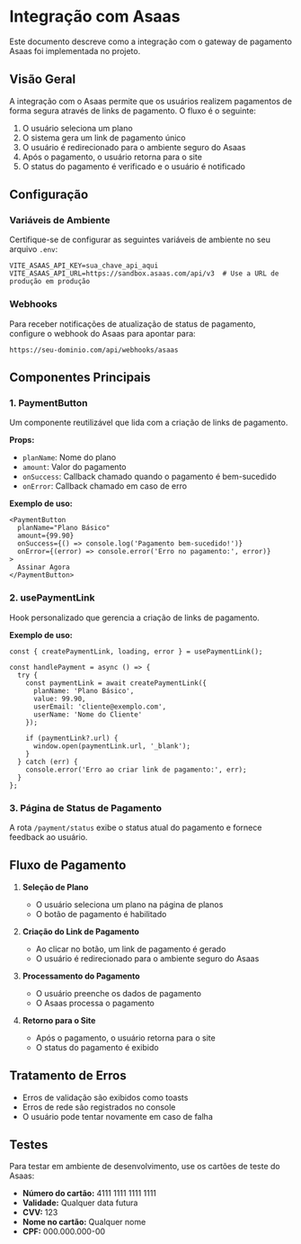 # Integração com Asaas

Este documento descreve como a integração com o gateway de pagamento Asaas foi implementada no projeto.

## Visão Geral

A integração com o Asaas permite que os usuários realizem pagamentos de forma segura através de links de pagamento. O fluxo é o seguinte:

1. O usuário seleciona um plano
2. O sistema gera um link de pagamento único
3. O usuário é redirecionado para o ambiente seguro do Asaas
4. Após o pagamento, o usuário retorna para o site
5. O status do pagamento é verificado e o usuário é notificado

## Configuração

### Variáveis de Ambiente

Certifique-se de configurar as seguintes variáveis de ambiente no seu arquivo `.env`:

```env
VITE_ASAAS_API_KEY=sua_chave_api_aqui
VITE_ASAAS_API_URL=https://sandbox.asaas.com/api/v3  # Use a URL de produção em produção
```

### Webhooks

Para receber notificações de atualização de status de pagamento, configure o webhook do Asaas para apontar para:

```
https://seu-dominio.com/api/webhooks/asaas
```

## Componentes Principais

### 1. PaymentButton

Um componente reutilizável que lida com a criação de links de pagamento.

**Props:**
- `planName`: Nome do plano
- `amount`: Valor do pagamento
- `onSuccess`: Callback chamado quando o pagamento é bem-sucedido
- `onError`: Callback chamado em caso de erro

**Exemplo de uso:**

```tsx
<PaymentButton
  planName="Plano Básico"
  amount={99.90}
  onSuccess={() => console.log('Pagamento bem-sucedido!')}
  onError={(error) => console.error('Erro no pagamento:', error)}
>
  Assinar Agora
</PaymentButton>
```

### 2. usePaymentLink

Hook personalizado que gerencia a criação de links de pagamento.

**Exemplo de uso:**

```tsx
const { createPaymentLink, loading, error } = usePaymentLink();

const handlePayment = async () => {
  try {
    const paymentLink = await createPaymentLink({
      planName: 'Plano Básico',
      value: 99.90,
      userEmail: 'cliente@exemplo.com',
      userName: 'Nome do Cliente'
    });
    
    if (paymentLink?.url) {
      window.open(paymentLink.url, '_blank');
    }
  } catch (err) {
    console.error('Erro ao criar link de pagamento:', err);
  }
};
```

### 3. Página de Status de Pagamento

A rota `/payment/status` exibe o status atual do pagamento e fornece feedback ao usuário.

## Fluxo de Pagamento

1. **Seleção de Plano**
   - O usuário seleciona um plano na página de planos
   - O botão de pagamento é habilitado

2. **Criação do Link de Pagamento**
   - Ao clicar no botão, um link de pagamento é gerado
   - O usuário é redirecionado para o ambiente seguro do Asaas

3. **Processamento do Pagamento**
   - O usuário preenche os dados de pagamento
   - O Asaas processa o pagamento

4. **Retorno para o Site**
   - Após o pagamento, o usuário retorna para o site
   - O status do pagamento é exibido

## Tratamento de Erros

- Erros de validação são exibidos como toasts
- Erros de rede são registrados no console
- O usuário pode tentar novamente em caso de falha

## Testes

Para testar em ambiente de desenvolvimento, use os cartões de teste do Asaas:

- **Número do cartão:** 4111 1111 1111 1111
- **Validade:** Qualquer data futura
- **CVV:** 123
- **Nome no cartão:** Qualquer nome
- **CPF:** 000.000.000-00

